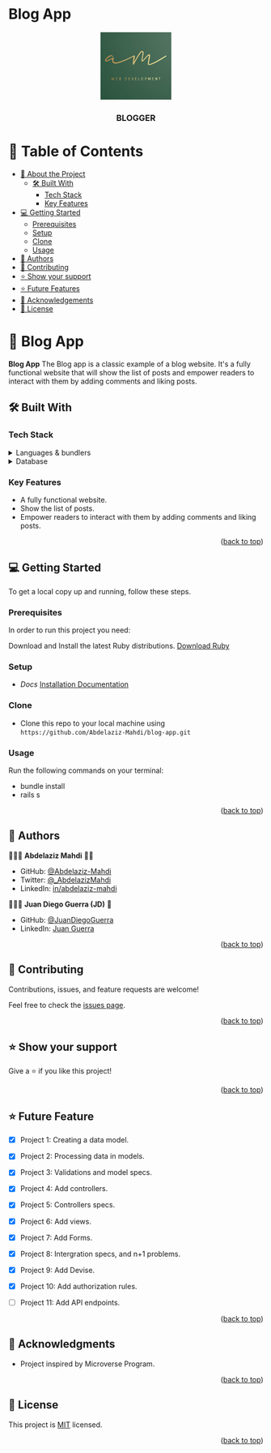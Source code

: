 #  Blog App
<a name="readme-top"></a>

<div align="center">
  <img src="public/LOGO_ICON.png" alt="logo" width="140"  height="auto" />
  <br/>
  <h3><b>BLOGGER</b></h3>
</div>

<!-- TABLE OF CONTENTS -->

# 📗 Table of Contents

- [📖 About the Project](#about-project)
  - [🛠 Built With](#built-with)
    - [Tech Stack](#tech-stack)
    - [Key Features](#key-features)
- [💻 Getting Started](#getting-started)
  - [Prerequisites](#prerequisites)
  - [Setup](#setup)
  - [Clone](#clone)
  - [Usage](#usage)
- [👥 Authors](#authors)
- [🤝 Contributing](#contributing)
- [⭐️ Show your support](#support)
- [⭐️ Future Features](#future-features)
- [🙏 Acknowledgements](#acknowledgements)
- [📝 License](#license)

<!-- PROJECT DESCRIPTION -->

# 📖 Blog App <a name="about-project"></a>



**Blog App** The Blog app is a classic example of a blog website. It's a fully functional website that will show the list of posts and empower readers to interact with them by adding comments and liking posts.

## 🛠 Built With <a name="built-with"></a>

### Tech Stack <a name="tech-stack"></a>

<details>
  <summary>Languages &  bundlers</summary>
  <ul>
    <li><a href="https://www.ruby-lang.org/">Ruby</a></li>
    <li><a href="https://rubyonrails.org/">Ruby on Rails</a></li>
    <li><a href="https://rspec.info/">RSpec</a></li>
  </ul>
</details>

<details>
<summary>Database</summary>
  <ul>
    <li><a href="https://www.postgresql.org/">PostgreSQL</a></li>
  </ul>
</details>

<!-- Features -->

### Key Features <a name="key-features"></a>

- A fully functional website.
- Show the list of posts.
- Empower readers to interact with them by adding comments and liking posts.

<p align="right">(<a href="#readme-top">back to top</a>)</p>

<!-- GETTING STARTED -->

## 💻 Getting Started <a name="getting-started"></a>

To get a local copy up and running, follow these steps.

### Prerequisites

In order to run this project you need:

Download and Install the latest Ruby distributions.
[Download Ruby](https://www.ruby-lang.org/en/downloads/)

### Setup

- *Docs*
[Installation Documentation](https://www.ruby-lang.org/en/documentation/installation/)

### Clone

- Clone this repo to your local machine using `https://github.com/Abdelaziz-Mahdi/blog-app.git`

### Usage
Run the following commands on your terminal:
- bundle install
- rails s

<p align="right">(<a href="#readme-top">back to top</a>)</p>

<!-- AUTHORS -->

## 👥 Authors <a name="authors"></a>

👨🏼‍🚀 **Abdelaziz Mahdi** 🐱‍👤

- GitHub: [@Abdelaziz-Mahdi](https://github.com/Abdelaziz-Mahdi)
- Twitter: [@_AbdelazizMahdi](https://twitter.com/_AbdelazizMahdi)
- LinkedIn: [in/abdelaziz-mahdi](https://www.linkedin.com/in/abdelaziz-mahdi)


👨🏼‍🚀 **Juan Diego Guerra (JD)** 👾

- GitHub: [@JuanDiegoGuerra](https://github.com/JuanDiegoGuerra)
- LinkedIn: [Juan Guerra](https://www.linkedin.com/in/juan-guerra-65076b1ba/)

<p align="right">(<a href="#readme-top">back to top</a>)</p>


<!-- CONTRIBUTING -->

## 🤝 Contributing <a name="contributing"></a>

Contributions, issues, and feature requests are welcome!

Feel free to check the [issues page](https://github.com/Abdelaziz-Mahdi/blog-app/issues).

<p align="right">(<a href="#readme-top">back to top</a>)</p>

## ⭐️ Show your support <a name="support"></a>

Give a ⭐️ if you like this project!

<p align="right">(<a href="#readme-top">back to top</a>)</p>

## ⭐️ Future Feature <a name="support"></a>


- [x] Project 1: Creating a data model.
- [x] Project 2: Processing data in models.
- [x] Project 3: Validations and model specs.
- [x] Project 4: Add controllers.
- [x] Project 5: Controllers specs.
- [x] Project 6: Add views.
- [x] Project 7: Add Forms.
- [x] Project 8: Intergration specs, and n+1 problems.
- [x] Project 9: Add Devise.
- [x] Project 10: Add authorization rules.
- [ ] Project 11: Add API endpoints.


<p align="right">(<a href="#readme-top">back to top</a>)</p>

## 🙏 Acknowledgments <a name="acknowledgements"></a>

- Project inspired by Microverse Program.

<p align="right">(<a href="#readme-top">back to top</a>)</p>

## 📝 License <a name="license"></a>

This project is [MIT](./LICENSE) licensed.

<p align="right">(<a href="#readme-top">back to top</a>)</p>
